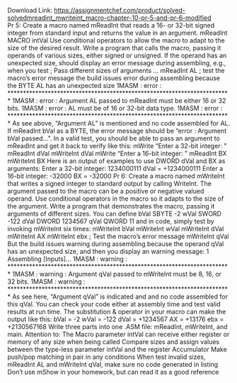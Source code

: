 Download Link: https://assignmentchef.com/product/solved-solvedmreadint_mwriteint_macro-chapter-10-pr-5-and-pr-6-modified
<br>
Pr 5: Create a macro named mReadInt that reads a 16- or 32-bit signed integer from standard input and returns the value in an argument. mReadInt MACRO intVal Use conditional operators to allow the macro to adapt to the size of the desired result. Write a program that calls the macro, passing it operands of various sizes, either signed or unsigned. If the operand has an unexpected size, should display an error message during assembling, e.g., when you test ; Pass different sizes of arguments … mReadInt AL ; test the macro’s error message the build issues error during assembling because the BYTE AL has an unexpected size 1MASM : error : ************************************************************************ 1MASM : error : Argument AL passed to mReadInt must be either 16 or 32 bits. 1MASM : error : AL must be of 16 or 32-bit data type. 1MASM : error : ************************************************************************ As see above, “Argument AL” is mentioned and no code assembled for AL. If mReadInt bVal as a BYTE, the error message should be “error : Argument bVal passed…”. In a valid test, you should be able to pass an argument to mReadInt and get it back to verify like this: mWrite “Enter a 32-bit integer: ” mReadInt dVal mWriteInt dVal mWrite “Enter a 16-bit integer: ” mReadInt BX mWriteInt BX Here is an output of examples to use DWORD dVal and BX as arguments: Enter a 32-bit integer: 1234000111 dVal = +1234000111 Enter a 16-bit integer: -32000 BX = -32000 Pr 6: Create a macro named mWriteInt that writes a signed integer to standard output by calling WriteInt. The argument passed to the macro can be a positive or negative valued operand. Use conditional operators in the macro so it adapts to the size of the argument. Write a program that demonstrates the macro, passing it arguments of different sizes. You can define bVal SBYTE -2 wVal SWORD -122 dVal DWORD 1234567 qVal QWORD 11 and in code, simply test by invoking mWriteInt six times: mWriteInt bVal mWriteInt wVal mWriteInt dVal mWriteInt AX mWriteInt ebx ; Test the macro’s error message mWriteInt qVal But the build issues warning during assembling because the operand qVal has an unexpected size, and then you display an warning message: 1 Assembling [Inputs]… 1MASM : warning : ************************************************************************ 1MASM : warning : Argument qVal passed to mWriteInt must be 8, 16, or 32 bits. 1MASM : warning : ************************************************************************ As see here, “Argument qVal” is indicated and and no code assembled for this qVal. You can check your code either at assembly time and test valid results at run time. The substitution &amp; operator in your macro can make the output like this: bVal = -2 wVal = -122 dVal = +1234567 AX = +13176 ebx = +2130567168 Write three parts into one .ASM file: mReadInt, mWriteInt, and main. Attention to: The Macro parameter intVal can receive either register or memory of any size when being called Compare sizes and assign values between the type-less parameter intVal and the register Accumulator Make push/pop matching in pair in any conditions When test invalid sizes, mReadInt AL and mWriteInt qVal, make sure no code generated in listing Don’t use mShow in your homework, but can read it as a good reference